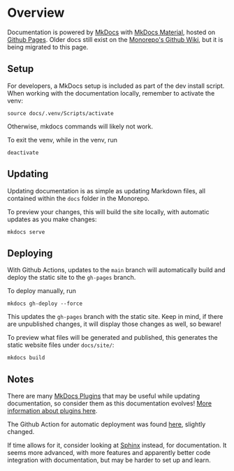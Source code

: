 # Overview

Documentation is powered by [MkDocs](https://www.mkdocs.org/) with [MkDocs Material](https://squidfunk.github.io/mkdocs-material/), hosted on [Github Pages](https://pages.github.com/). Older docs still exist on the [Monorepo's Github Wiki](https://github.com/AutomatingSciencePipeline/Monorepo/wiki), but it is being migrated to this page. 

## Setup
For developers, a MkDocs setup is included as part of the dev install script. When working with the documentation locally, remember to activate the venv:

```
source docs/.venv/Scripts/activate
```

Otherwise, mkdocs commands will likely not work.

To exit the venv, while in the venv, run

```
deactivate
```

## Updating
Updating documentation is as simple as updating Markdown files, all contained within the `docs` folder in the Monorepo. 

To preview your changes, this will build the site locally, with automatic updates as you make changes:
```
mkdocs serve
```

## Deploying

With Github Actions, updates to the `main` branch will automatically build and deploy the static site to the `gh-pages` branch.

To deploy manually, run
```
mkdocs gh-deploy --force
```

This updates the `gh-pages` branch with the static site. Keep in mind, if there are unpublished changes, it will display those changes as well, so beware!
<!-- TODO: maybe put this warning in a warning block -->
To preview what files will be generated and published, this generates the static website files under `docs/site/`:
```
mkdocs build
```

## Notes

There are many [MkDocs Plugins](https://github.com/mkdocs/catalog) that may be useful while updating documentation, so consider them as this documentation evolves! [More information about plugins here](https://www.mkdocs.org/dev-guide/plugins/).

The Github Action for automatic deployment was found [here](https://squidfunk.github.io/mkdocs-material/publishing-your-site/#with-github-actions), slightly changed.

If time allows for it, consider looking at [Sphinx](https://www.sphinx-doc.org/en/master/) instead, for documentation. It seems more advanced, with more features and apparently better code integration with documentation, but may be harder to set up and learn.